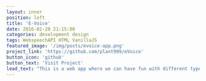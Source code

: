 ```yaml
---
layout: inner
position: left
title: 'E-Voice'
date: 2016-02-20 21:15:00
categories: development design
tags: WebspeechAPI HTML VanillaJS
featured_image: '/img/posts/evoice-app.png'
project_link: 'https://github.com/plant999/eVoice'
button_icon: 'github'
button_text: 'Visit Project'
lead_text: "This is a web app where we can have fun with different type of voices.Pitch and tone can be set."
---
```

